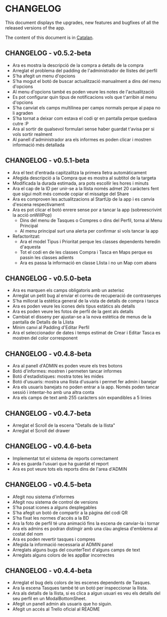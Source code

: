 # CHANGELOG

This document displays the upgrades, new features and bugfixes of all the released versions of the app.

The content of this document is in [Catalan](https://en.wikipedia.org/wiki/Catalan_language).

## CHANGELOG - v0.5.2-beta

- Ara es mostra la descripció de la compra a detalls de la compra
- Arreglat el problema del padding de l'administrador de llistes del perfil
- S'ha afegit un menu d'opcions
- S'ha mogut el botó de buscar actualització manualment a dins del menu d'opcions
- Al menu d'opcions també es poden veure les notes de l'actualització
- Es pot configurar quin tipus de notificacions vols que t'arribin al menu d'opcions
- S'ha canviat els camps multilinea per camps normals perque al papa no li agraden
- S'ha tornat a deixar com estava el codi qr en pantalla perque quedava cutre :P
- Ara al sortir de qualsevol formulari sense haber guardat t'avisa per si vols sortir realment
- Al panell d'administrador ara els informes es poden clicar i mostren informació més detallada

## CHANGELOG - v0.5.1-beta

- Ara el text d'entrada capitzalitza la primera lletra automàticament
- Afegida descripció a la Compra que es mostra al subtitol de la targeta
- Modificada la durada estimada, ara pots escollir les hores i minuts
- Ara el cap de la ID per unir-se a la llista només admet 20 caràcters fent que sigui molt més comode copiar el missatge del Share
- Ara es comproven les actualitzacions al StartUp de la app i es canvia d'escena respectivament
- Ara es pot clicar el botó enrere sense por a tancar la app (sobreescrivint la acció onWillPop)
  - Dins del menu de Tasques o Compres o dins del Perfil, torna al Menu Principal
  - Al menu principal surt una alerta per confirmar si vols tancar la app
- Refactoritzat:
  - Ara el model Tipus i Prioritat perque les classes dependents heredin d'aquesta
  - Tot el codi en de les classes Compra i Tasca en Maps perque es passin les classes adients
  - Ara es passa la informació en classe Llista i no un Map com abans

## CHANGELOG - v0.5.0-beta

- Ara es marquen els camps obligatoris amb un asterisc
- Arreglat un petit bug al enviar el correu de recuperació de contrasenyes
- S'ha millorat la estètica general de la vista de detalls de compra i tasca
- Ara es poden veure les icones dels tipus estàtics als detalls
- Ara es poden veure les fotos de perfil de la gent als detalls
- Cambiat el disseny per ajustar-se a la nova estètica de menus de la pantalla de Detalls de la Llista
- Minim canvi al Padding d'Editar Perfil
- Ara el seleccionador de dates i temps estimat de Crear i Editar Tasca es mostren del color corresponent

## CHANGELOG - v0.4.8-beta

- Ara al panell d'ADMIN es poden veure els tres botons
- Botó d'informes: mostren i permeten tancar informes
- Botó d'estadistiques: mostra totes les mides
- Botó d'usuaris: mostra una llista d'usuaris i permet fer admin i banejar
- Ara els usuaris banejats no poden entrar a la app. Només poden tancar sessió i intentar-ho amb una altra conta
- Ara els camps de text amb 255 caràcters són expandibles a 5 linies

## CHANGELOG - v0.4.7-beta

- Arreglat el Scroll de la escena "Detalls de la llista"
- Arreglat el Scroll del drawer

## CHANGELOG - v0.4.6-beta

- Implementat tot el sistema de reports correctament
- Ara es guarda l'usuari que ha guardat el report
- Ara es pot veure tots els reports dins de l'area d'ADMIN

## CHANGELOG - v0.4.5-beta

- Afegit nou sistema d'informes
- Afegit nou sistema de control de versions
- S'ha posat icones a alguns desplegables
- S'ha afegit un botó de compartir a la pàgina del codi QR
- S'ha fixat les normes d'accés a la BD
- Ara la foto de perfil té una animació fins la escena de canviar-la i tornar
- Ara els admins es podran distingir amb una clau anglesa d'emblema al costat del nom
- Ara es poden revertir tasques i compres
- Afegida la informació necessaria al ADMIN panel
- Arreglats alguns bugs del counterText d'alguns camps de text
- Arreglats alguns colors de les appBar incorrectes

## CHANGELOG - v0.4.4-beta

- Arreglat el bug dels colors de les escenes dependents de Tasques.
- Ara la escena Tasques també té un botó per inspeccionar la llista.
- Ara als detalls de la llista, si es clica a algun usuari es veu els detalls del seu perfil en un ModalBottomSheet.
- Afegit un panell admin als usuaris que ho siguin.
- Afegit un accés al Trello oficial al README
